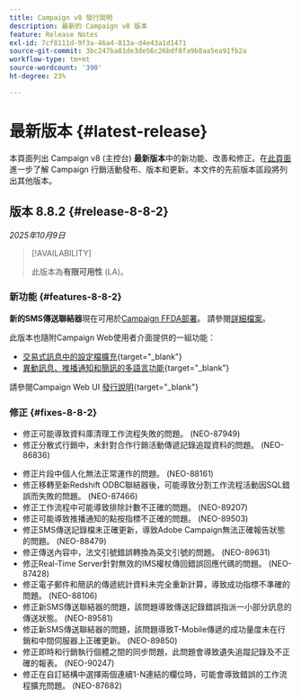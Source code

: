 ```yaml
---
title: Campaign v8 發行說明
description: 最新的 Campaign v8 版本
feature: Release Notes
exl-id: 7cf8111d-9f3a-46a4-813a-d4e43a1d1471
source-git-commit: 3bc247ba81de3de56c26bdf8fa9b8aa5ea91fb2a
workflow-type: tm+mt
source-wordcount: '390'
ht-degree: 23%

---
```


# 最新版本 {#latest-release}

本頁面列出 Campaign v8 (主控台) **最新版本**&#x200B;中的新功能、改善和修正。在[此頁面](upgrades.md)進一步了解 Campaign 行銷活動發布、版本和更新。本文件的先前版本區段將列出其他版本。

## 版本 8.8.2 {#release-8-8-2}

_2025年10月9日_

>[!AVAILABILITY]
>
>此版本為&#x200B;**有限可用性** (LA)。

### 新功能 {#features-8-8-2}

**新的SMS傳送聯結器**&#x200B;現在可用於[Campaign FFDA部署](../architecture/enterprise-deployment.md)。 請參閱[詳細檔案](../send/sms/sms.md)。

此版本也隨附Campaign Web使用者介面提供的一組功能：

* [交易式訊息中的設定檔擴充](https://experienceleague.adobe.com/docs/campaign-web/v8/msg/transactional-messages/profile-enrichment.html){target="_blank"}
* [異動訊息、推播通知和簡訊的多語言功能](https://experienceleague.adobe.com/docs/campaign-web/v8/msg/multilingual.html){target="_blank"}

請參閱Campaign Web UI [發行說明](https://experienceleague.adobe.com/docs/campaign-web/v8/release-notes/release-notes.html?lang=zh-hant){target="_blank"}

### 修正 {#fixes-8-8-2}

<!--
* Fixed an issue which prevented dynamic reporting from being available for transactional messages.
-->
* 修正可能導致資料庫清理工作流程失敗的問題。 (NEO-87949)
* 修正分散式行銷中，未針對合作行銷活動傳遞記錄追蹤資料的問題。 (NEO-86836)
<!--
* Issue SMS2.0 with FFDA Continuous Deliveries (NEO-88785)
-->
* 修正片段中個人化無法正常運作的問題。 (NEO-88161)
* 修正移轉至新Redshift ODBC聯結器後，可能導致分割工作流程活動因SQL錯誤而失敗的問題。 (NEO-87466)
* 修正工作流程中可能導致排除計數不正確的問題。 (NEO-89207)
* 修正可能導致推播通知的點按指標不正確的問題。 (NEO-89503)
* 修正SMS傳送記錄檔未正確更新，導致Adobe Campaign無法正確報告狀態的問題。 (NEO-88479)
* 修正傳送內容中，法文引號錯誤轉換為英文引號的問題。 (NEO-89631)
* 修正Real-Time Server針對無效的IMS權杖傳回錯誤回應代碼的問題。 (NEO-87428)
* 修正電子郵件和簡訊的傳遞統計資料未完全重新計算，導致成功指標不準確的問題。 (NEO-88106)
* 修正新SMS傳送聯結器的問題，該問題導致傳送記錄錯誤指派一小部分訊息的傳送狀態。 (NEO-89581)
* 修正新SMS傳送聯結器的問題，該問題導致T-Mobile傳遞的成功量度未在行銷和中間伺服器上正確更新。 (NEO-89850)
* 修正即時和行銷執行個體之間的同步問題，此問題會導致遺失追蹤記錄及不正確的報表。 (NEO-90247)
* 修正在自訂結構中選擇兩個連續1-N連結的欄位時，可能會導致錯誤的工作流程擴充問題。 (NEO-87682)

